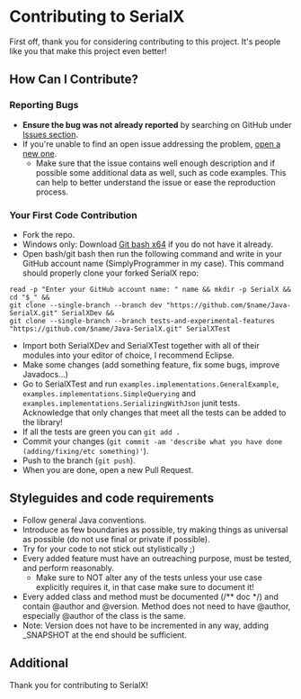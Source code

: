 # Contributing to SerialX

First off, thank you for considering contributing to this project. It's people like you that make this project even better!

## How Can I Contribute?

### Reporting Bugs

- **Ensure the bug was not already reported** by searching on GitHub under [Issues section](https://github.com/PetoPetko/Java-SerialX/issues).
- If you're unable to find an open issue addressing the problem, [open a new one](https://github.com/PetoPetko/Java-SerialX/issues/new).
  - Make sure that the issue contains well enough description and if possible some additional data as well, such as code examples. This can help to better understand the issue or ease the reproduction process. 

### Your First Code Contribution

- Fork the repo.
- Windows only: Download [Git bash x64](https://git-scm.com/download/) if you do not have it already.
- Open bash/git bash then run the following command and write in your GitHub account name (SimplyProgrammer in my case). This command should properly clone your forked SerialX repo:
```
read -p "Enter your GitHub account name: " name && mkdir -p SerialX && cd "$_" &&
git clone --single-branch --branch dev "https://github.com/$name/Java-SerialX.git" SerialXDev &&
git clone --single-branch --branch tests-and-experimental-features "https://github.com/$name/Java-SerialX.git" SerialXTest
```
- Import both SerialXDev and SerialXTest together with all of their modules into your editor of choice, I recommend Eclipse.
- Make some changes (add something feature, fix some bugs, improve Javadocs...)
- Go to SerialXTest and run `examples.implementations.GeneralExample`, `examples.implementations.SimpleQuerying` and `examples.implementations.SerializingWithJson` junit tests. Acknowledge that only changes that meet all the tests can be added to the library!
- If all the tests are green you can `git add .`
- Commit your changes (`git commit -am 'describe what you have done (adding/fixing/etc something)'`).
- Push to the branch (`git push`).
- When you are done, open a new Pull Request.

## Styleguides and code requirements
- Follow general Java conventions.
- Introduce as few boundaries as possible, try making things as universal as possible (do not use final or private if possible).
- Try for your code to not stick out stylistically ;)
- Every added feature must have an outreaching purpose, must be tested, and perform reasonably.
  - Make sure to NOT alter any of the tests unless your use case explicitly requires it, in that case make sure to document it!  
- Every added class and method must be documented (/** doc */) and contain @author and @version. Method does not need to have @author, especially @author of the class is the same.
- Note: Version does not have to be incremented in any way, adding _SNAPSHOT at the end should be sufficient.

## Additional

Thank you for contributing to SerialX!

